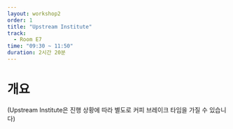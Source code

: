 ```yaml
---
layout: workshop2
order: 1
title: "Upstream Institute"
track:
  - Room E7
time: "09:30 ~ 11:50"
duration: 2시간 20분
---
```

# 개요
(Upstream Institute은 진행 상황에 따라 별도로 커피 브레이크 타임을 가질 수 있습니다)
